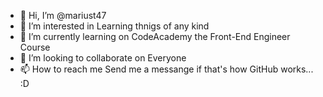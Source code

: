 - 👋 Hi, I’m @mariust47
- 👀 I’m interested in Learning thnigs of any kind
- 🌱 I’m currently learning on CodeAcademy the Front-End Engineer Course
- 💞️ I’m looking to collaborate on Everyone
- 📫 How to reach me Send me a messange if that's how GitHub works... :D

<!---
mariust47/mariust47 is a ✨ special ✨ repository because its `README.md` (this file) appears on your GitHub profile.
You can click the Preview link to take a look at your changes.
--->
